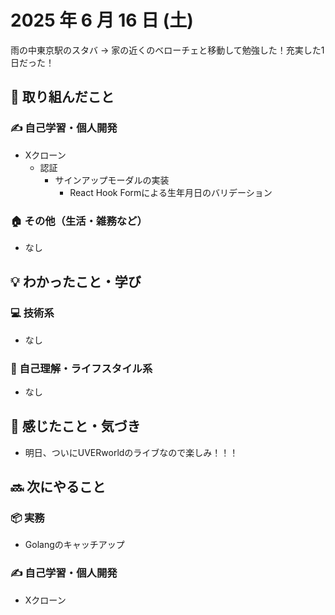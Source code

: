 # 2025 年 6 月 16 日 (土)

雨の中東京駅のスタバ → 家の近くのベローチェと移動して勉強した！充実した1日だった！

## 🔨 取り組んだこと
### ✍️ 自己学習・個人開発
- Xクローン
  - 認証
    - サインアップモーダルの実装
      - React Hook Formによる生年月日のバリデーション
### 🏠 その他（生活・雑務など）
- なし

## 💡 わかったこと・学び
### 💻 技術系
- なし

### 🧘 自己理解・ライフスタイル系
- なし

## 💭 感じたこと・気づき
- 明日、ついにUVERworldのライブなので楽しみ！！！

## 🔜 次にやること
### 📦 実務
- Golangのキャッチアップ
### ✍️ 自己学習・個人開発
- Xクローン
